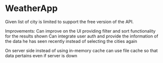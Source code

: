 # WeatherApp

Given list of city is limited to support the free version of the API. 

Improvements:
Can improve on the UI providing filter and sort functionality for the results shown
Can integrate user auth and provide the information of the data he has seen recently instead of selecting the cities again

On server side instead of using in-memory cache can use file cache so that data pertains even if server is down
